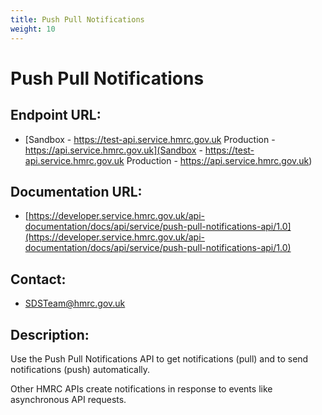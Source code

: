 ```yaml
---
title: Push Pull Notifications
weight: 10
---
```


# Push Pull Notifications

## Endpoint URL:
 - [Sandbox - https://test-api.service.hmrc.gov.uk 
Production - https://api.service.hmrc.gov.uk](Sandbox - https://test-api.service.hmrc.gov.uk 
Production - https://api.service.hmrc.gov.uk)

## Documentation URL:
 - [https://developer.service.hmrc.gov.uk/api-documentation/docs/api/service/push-pull-notifications-api/1.0](https://developer.service.hmrc.gov.uk/api-documentation/docs/api/service/push-pull-notifications-api/1.0)

## Contact:
 - [SDSTeam@hmrc.gov.uk](mailto:SDSTeam@hmrc.gov.uk)

## Description:
Use the Push Pull Notifications API to get notifications (pull) and to send notifications (push) automatically.

Other HMRC APIs create notifications in response to events like asynchronous API requests.

